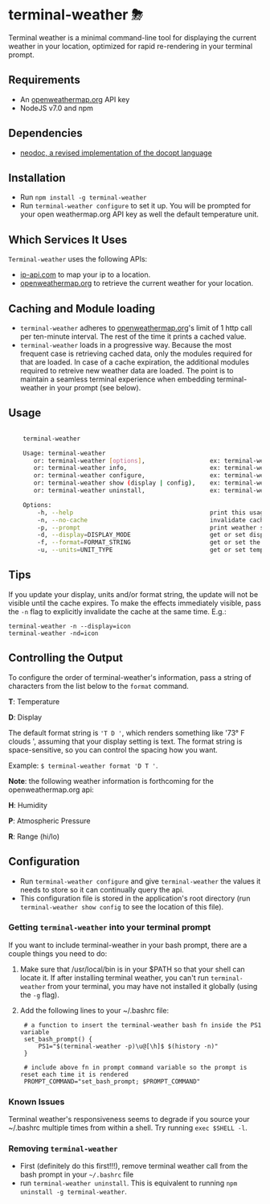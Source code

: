 # terminal-weather ⛈

Terminal weather is a minimal command-line tool for displaying the current weather in your location, optimized for rapid re-rendering in your terminal prompt.

## Requirements

+ An [openweathermap.org](http://openweathermap.org) API key
+ NodeJS v7.0 and npm

## Dependencies

+ [neodoc, a revised implementation of the docopt language](https://github.com/felixSchl/neodoc)

## Installation

+ Run `npm install -g terminal-weather`
+ Run `terminal-weather configure` to set it up. You will be prompted for your open weathermap.org API key as well the default temperature unit.

## Which Services It Uses

`Terminal-weather` uses the following APIs:

+ [ip-api.com](http://ip-api.com) to map your ip to a location.
+ [openweathermap.org](http://openweathermap.org) to retrieve the current weather for your location.

## Caching and Module loading

+ `terminal-weather` adheres to [openweathermap.org](http://openweathermap.org)'s limit of 1 http call per ten-minute interval. The rest of the time it prints a cached value. 
+ `terminal-weather` loads in a progressive way. Because the most frequent case is retrieving cached data, only the modules required for that are loaded.  In case of a cache expiration, the additional modules required to retreive new weather data are loaded. The point is to maintain a seamless terminal experience when embedding terminal-weather in your prompt (see below). 

## Usage

````bash

    terminal-weather

    Usage: terminal-weather
       or: terminal-weather [options],                  ex: terminal-weather -p 
       or: terminal-weather info,                       ex: terminal-weather info
       or: terminal-weather configure,                  ex: terminal-weather configure
       or: terminal-weather show (display | config),    ex: terminal-weather show display
       or: terminal-weather uninstall,                  ex: terminal-weather uninstall 

    Options:
        -h, --help                                      print this usage page
        -n, --no-cache                                  invalidate cache before printing weather string  
        -p, --prompt                                    print weather string with no trailing new line. Useful for embedding in your terminal prompt.
        -d, --display=DISPLAY_MODE                      get or set display mode.
        -f, --format=FORMAT_STRING                      get or set the format string determining the weather string output.
        -u, --units=UNIT_TYPE                           get or set temp unit type.

````

## Tips

If you update your display, units and/or format string, the update will not be visible until the cache expires. To make the effects immediately visible, pass the `-n` flag to explicitly invalidate the cache at the same time. E.g.: 

    terminal-weather -n --display=icon
    terminal-weather -nd=icon 

## Controlling the Output

To configure the order of terminal-weather's information, pass a string of characters from the list below to the `format` command. 

**T**: Temperature

**D**: Display

The default format string is `'T D '`, which renders something like '73° F clouds ', assuming that your display setting is text. The format string is space-sensitive, so you can control the spacing how you want.

Example: `$ terminal-weather format 'D T '`.

**Note**: the following weather information is forthcoming for the openweathermap.org api:

**H**: Humidity

**P**: Atmospheric Pressure

**R**: Range (hi/lo)

## Configuration

+ Run `terminal-weather configure` and give `terminal-weather` the values it needs to store so it can continually query the api.
+ This configuration file is stored in the application's root directory (run `terminal-weather show config` to see the location of this file).

### Getting `terminal-weather` into your terminal prompt

If you want to include terminal-weather in your bash prompt, there are a couple things you need to do:

1. Make sure that /usr/local/bin is in your $PATH so that your shell can locate it. If after installing terminal weather, you can't run `terminal-weather` from your terminal, you may have not installed it globally (using the `-g` flag). 

2. Add the following lines to your ~/.bashrc file:

        # a function to insert the terminal-weather bash fn inside the PS1 variable
        set_bash_prompt() {
            PS1="$(terminal-weather -p)\u@[\h]$ $(history -n)"
        }

        # include above fn in prompt command variable so the prompt is reset each time it is rendered
        PROMPT_COMMAND="set_bash_prompt; $PROMPT_COMMAND"

### Known Issues

Terminal weather's responsiveness seems to degrade if you source your ~/.bashrc multiple times from within a shell. Try running `exec $SHELL -l`. 

### Removing `terminal-weather` 

+ First (definitely do this first!!!), remove terminal weather call from the bash prompt in your `~/.bashrc` file 
+ run `terminal-weather uninstall`.  This is equivalent to running `npm uninstall -g terminal-weather`.
